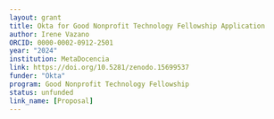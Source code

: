 ```yaml
---
layout: grant
title: Okta for Good Nonprofit Technology Fellowship Application
author: Irene Vazano
ORCID: 0000-0002-0912-2501
year: "2024"
institution: MetaDocencia
link: https://doi.org/10.5281/zenodo.15699537
funder: "Okta"
program: Good Nonprofit Technology Fellowship
status: unfunded
link_name: [Proposal]
---
```

